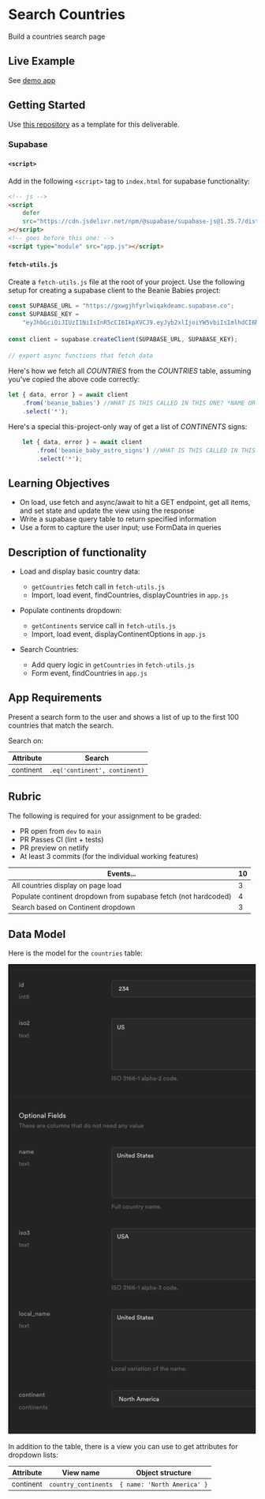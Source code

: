 # Search Countries

Build a countries search page

## Live Example

See [demo app](https://incandescent-faloodeh-ac6db8.netlify.app/)

## Getting Started

Use [this repository](https://github.com/alchemycodelab/half-baked-web-01-countries-search) as a template for this deliverable.


### Supabase

#### `<script>`

Add in the following `<script>` tag to `index.html` for supabase functionality:

```html
<!-- js -->
<script
    defer
    src="https://cdn.jsdelivr.net/npm/@supabase/supabase-js@1.35.7/dist/umd/supabase.min.js"
></script>
<!-- goes before this one: -->
<script type="module" src="app.js"></script>
```

#### `fetch-utils.js`

Create a `fetch-utils.js` file at the root of your project. Use the following setup for
creating a supabase client to the Beanie Babies project:

```js
const SUPABASE_URL = "https://gxwgjhfyrlwiqakdeamc.supabase.co";
const SUPABASE_KEY =
    "eyJhbGciOiJIUzI1NiIsInR5cCI6IkpXVCJ9.eyJyb2xlIjoiYW5vbiIsImlhdCI6MTYzNjQxMTMxMiwiZXhwIjoxOTUxOTg3MzEyfQ.PHekiwfLxT73qQsLklp0QFEfNx9NlmkssJFDnlvNIcA";

const client = supabase.createClient(SUPABASE_URL, SUPABASE_KEY);

// export async functions that fetch data
```


Here's how we fetch all *COUNTRIES* from the *COUNTRIES* table, assuming you've copied the above code correctly:
```js
let { data, error } = await client
    .from('beanie_babies') //WHAT IS THIS CALLED IN THIS ONE? *NAME OR LOCAL_NAME?*
    .select('*');
```

Here's a special this-project-only way of get a list of *CONTINENTS* signs:
```js
    let { data, error } = await client
        .from('beanie_baby_astro_signs') //WHAT IS THIS CALLED IN THIS ONE? *CONTINENT OR COUNTRY_CONTINENTS*
        .select('*');
```

## Learning Objectives

-   On load, use fetch and async/await to hit a GET endpoint, get all items, and set state and update the view using the response
-   Write a supabase query table to return specified information
-   Use a form to capture the user input; use FormData in queries

## Description of functionality

-   Load and display basic country data:

    -   `getCountries` fetch call in `fetch-utils.js`
    -   Import, load event, findCountries, displayCountries in `app.js`

-   Populate continents dropdown:

    -   `getContinents` service call in `fetch-utils.js`
    -   Import, load event, displayContinentOptions in `app.js`

-   Search Countries:
    -   Add query logic in `getCountries` in `fetch-utils.js`
    -   Form event, findCountries in `app.js`

## App Requirements

Present a search form to the user and shows a list of up to the first 100 countries that match the search.

Search on:

| Attribute | Search                        |
| --------- | ----------------------------- |
| continent | `.eq('continent', continent)` |

## Rubric

The following is required for your assignment to be graded:

-   PR open from `dev` to `main`
-   PR Passes CI (lint + tests)
-   PR preview on netlify
-   At least 3 commits (for the individual working features)

| Events...                                                       | **10** |
| --------------------------------------------------------------- | ------ |
| All countries display on page load                              | 3      |
| Populate continent dropdown from supabase fetch (not hardcoded) | 4      |
| Search based on Continent dropdown                              | 3      |

## Data Model

Here is the model for the `countries` table:

![data model](./data-model.png)

In addition to the table, there is a view you can use to get attributes for dropdown lists:

| Attribute | View name            | Object structure            |
| --------- | -------------------- | --------------------------- |
| continent | `country_continents` | `{ name: 'North America' }` |
